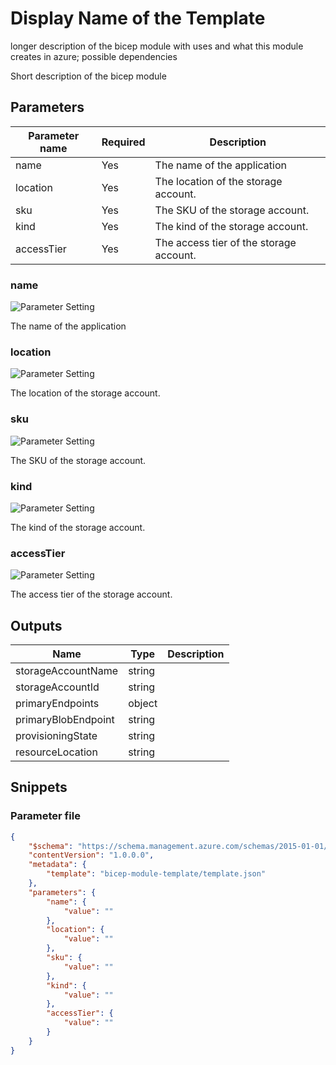# Display Name of the Template

longer description of the bicep module with uses and what this module creates in azure; possible dependencies

Short description of the bicep module

## Parameters

Parameter name | Required | Description
-------------- | -------- | -----------
name           | Yes      | The name of the application
location       | Yes      | The location of the storage account.
sku            | Yes      | The SKU of the storage account.
kind           | Yes      | The kind of the storage account.
accessTier     | Yes      | The access tier of the storage account.

### name

![Parameter Setting](https://img.shields.io/badge/parameter-required-orange?style=flat-square)

The name of the application

### location

![Parameter Setting](https://img.shields.io/badge/parameter-required-orange?style=flat-square)

The location of the storage account.

### sku

![Parameter Setting](https://img.shields.io/badge/parameter-required-orange?style=flat-square)

The SKU of the storage account.

### kind

![Parameter Setting](https://img.shields.io/badge/parameter-required-orange?style=flat-square)

The kind of the storage account.

### accessTier

![Parameter Setting](https://img.shields.io/badge/parameter-required-orange?style=flat-square)

The access tier of the storage account.

## Outputs

Name | Type | Description
---- | ---- | -----------
storageAccountName | string |
storageAccountId | string |
primaryEndpoints | object |
primaryBlobEndpoint | string |
provisioningState | string |
resourceLocation | string |

## Snippets

### Parameter file

```json
{
    "$schema": "https://schema.management.azure.com/schemas/2015-01-01/deploymentParameters.json#",
    "contentVersion": "1.0.0.0",
    "metadata": {
        "template": "bicep-module-template/template.json"
    },
    "parameters": {
        "name": {
            "value": ""
        },
        "location": {
            "value": ""
        },
        "sku": {
            "value": ""
        },
        "kind": {
            "value": ""
        },
        "accessTier": {
            "value": ""
        }
    }
}
```

